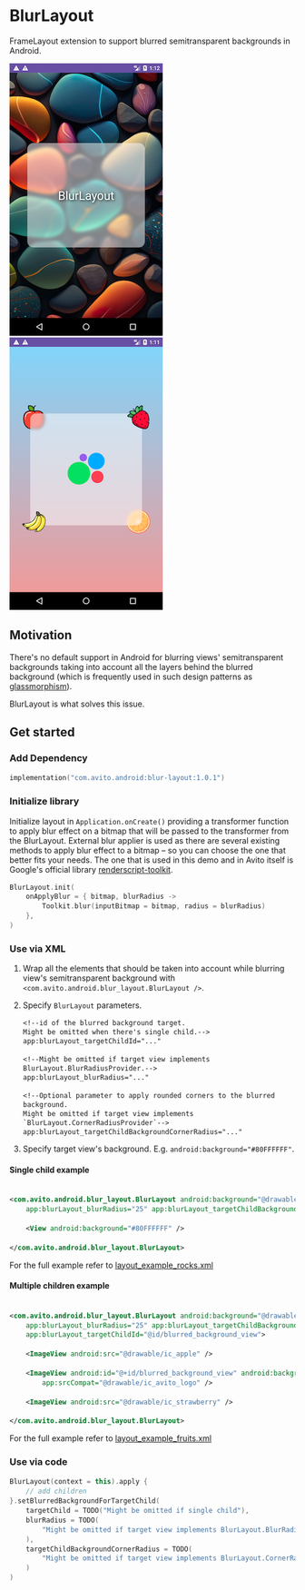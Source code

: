 # BlurLayout

FrameLayout extension to support blurred semitransparent backgrounds in Android.

![rocks example](images/rocks.png)
![fruits example](images/fruits.png)

## Motivation

There's no default support in Android for blurring views' semitransparent backgrounds
taking into account all the layers behind the blurred background
(which is frequently used in such design patterns as
[glassmorphism](https://www.google.com/search?q=glassmorphism)).

BlurLayout is what solves this issue.

## Get started

### Add Dependency

```kotlin
implementation("com.avito.android:blur-layout:1.0.1")
```

### Initialize library

Initialize layout in `Application.onCreate()` providing a transformer function to apply blur effect
on a bitmap that will be passed to the transformer from the BlurLayout.
External blur applier is used as there are several existing methods to apply blur effect
to a bitmap – so you can choose the one that better fits your needs.
The one that is used in this demo and in Avito itself is Google's official library
[renderscript-toolkit](https://github.com/android/renderscript-intrinsics-replacement-toolkit).

```kotlin
BlurLayout.init(
    onApplyBlur = { bitmap, blurRadius ->
        Toolkit.blur(inputBitmap = bitmap, radius = blurRadius)
    },
)
```

### Use via XML

1. Wrap all the elements that should be taken into account while blurring view's semitransparent
   background with `<com.avito.android.blur_layout.BlurLayout />`.
2. Specify `BlurLayout` parameters.

   ```
   <!--id of the blurred background target.
   Might be omitted when there's single child.-->
   app:blurLayout_targetChildId="..."
   
   <!--Might be omitted if target view implements BlurLayout.BlurRadiusProvider.-->
   app:blurLayout_blurRadius="..."
   
   <!--Optional parameter to apply rounded corners to the blurred background.
   Might be omitted if target view implements `BlurLayout.CornerRadiusProvider`-->
   app:blurLayout_targetChildBackgroundCornerRadius="..."
   ```

3. Specify target view's background. E.g. `android:background="#80FFFFFF"`.

#### Single child example

```xml

<com.avito.android.blur_layout.BlurLayout android:background="@drawable/background_rocks"
    app:blurLayout_blurRadius="25" app:blurLayout_targetChildBackgroundCornerRadius="16dp">

    <View android:background="#80FFFFFF" />

</com.avito.android.blur_layout.BlurLayout>
```

For the full example refer to
[layout_example_rocks.xml](app/src/main/res/layout/layout_example_rocks.xml)

#### Multiple children example

```xml

<com.avito.android.blur_layout.BlurLayout android:background="@drawable/background_gradient"
    app:blurLayout_blurRadius="25" app:blurLayout_targetChildBackgroundCornerRadius="16dp"
    app:blurLayout_targetChildId="@id/blurred_background_view">

    <ImageView android:src="@drawable/ic_apple" />

    <ImageView android:id="@+id/blurred_background_view" android:background="#80FFFFFF"
        app:srcCompat="@drawable/ic_avito_logo" />

    <ImageView android:src="@drawable/ic_strawberry" />

</com.avito.android.blur_layout.BlurLayout>
```

For the full example refer to
[layout_example_fruits.xml](app/src/main/res/layout/layout_example_fruits.xml)

### Use via code

```kotlin
BlurLayout(context = this).apply {
    // add children
}.setBlurredBackgroundForTargetChild(
    targetChild = TODO("Might be omitted if single child"),
    blurRadius = TODO(
        "Might be omitted if target view implements BlurLayout.BlurRadiusProvider"
    ),
    targetChildBackgroundCornerRadius = TODO(
        "Might be omitted if target view implements BlurLayout.CornerRadiusProvider"
    )
)
```
